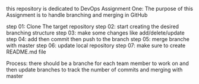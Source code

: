 this repository is dedicated to DevOps Assignment One:
The purpose of this Assignment is to handle branching and merging in GitHub

step 01: Clone The target repository
step 02: start creating the desired branching structure
step 03: make some changes like add/delete/update
step 04: add then commit then push to the branch
step 05: merge branche with master
step 06: update local repository
step 07: make sure to create README.md file

Process:
there should be a branche for each team member to work on and then update branches to track the number of commits
and merging with master

